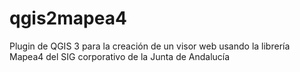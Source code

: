 # qgis2mapea4
Plugin de QGIS 3 para la creación de un visor web usando la librería Mapea4 del SIG corporativo de la Junta de Andalucía
